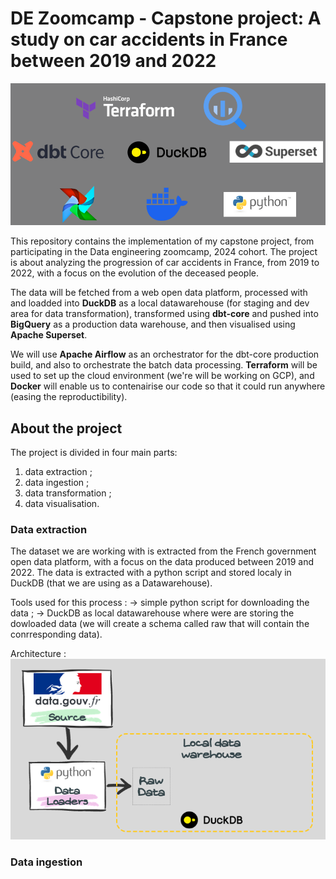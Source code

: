 # DE Zoomcamp - Capstone project: A study on car accidents in France between 2019 and 2022
![Tools landscape](images/tools_list.png)

This repository contains the implementation of my capstone project, from participating in the Data engineering zoomcamp, 2024 cohort. The project is about analyzing the progression of car accidents in France, from 2019 to 2022, with a focus on the evolution of the deceased people. 

The data will be fetched from a web open data platform, processed with and loadded into **DuckDB** as a local datawarehouse (for staging and dev area for data transformation), transformed using **dbt-core** and pushed into **BigQuery** as a production data warehouse, and then visualised using **Apache Superset**. 

We will use **Apache Airflow** as an orchestrator for the dbt-core production build, and also to orchestrate the batch data processing. **Terraform** will be used to set up the cloud environment (we're will be working on GCP), and **Docker** will enable us to contenairise our code so that it could run anywhere (easing the reproductibility). 

## About the project
The project is divided in four main parts: 
1. data extraction ;
2. data ingestion ;
3. data transformation ;
4. data visualisation.

### Data extraction
The dataset we are working with is extracted from the French government open data platform, with a focus on the data produced between 2019 and 2022. The data is extracted with a python script and stored localy in DuckDB (that we are using as a Datawarehouse).

Tools used for this process : 
&rarr; simple python script for downloading the data ;
&rarr; DuckDB as local datawarehouse where were are storing the dowloaded data (we will create a schema called raw that will contain the conrresponding data).

Architecture :
![alt Architexture for data extraction](images/data_extraction.png)

### Data ingestion

